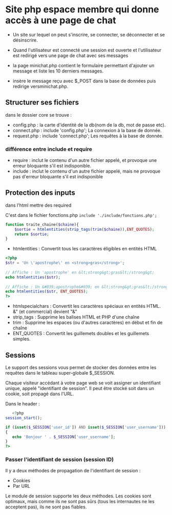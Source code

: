 # Site php espace membre qui donne accès à une page de chat

- Un site sur lequel on peut s'inscrire, se connecter, se déconnecter et se désinscrire.
- Quand l'utilisateur est connecté une session est ouverte et l'utilisateur est redirigé vers une page de chat avec ses messages

- la page minichat.php contient le formulaire permettant d'ajouter un message et liste les 10 derniers messages.
- insère le message reçu avec $_POST dans la base de données puis redirige versminichat.php.

## Structurer ses fichiers

dans le dossier core se trouve :

- config.php : la carte d'identité de la db(nom de la db, mot de passe etc).
- connect.php : include 'config.php'; La connexion à la base de donnée.
- request.php : include 'connect.php'; Les requêtes à la base de donnée.

### différence entre include et require

- require : inclut le contenu d'un autre fichier appelé, et provoque une erreur bloquante s'il est indisponible.
- include : inclut le contenu d'un autre fichier appelé, mais ne provoque pas d'erreur bloquante s'il est indisponible

## Protection des inputs

dans l'html mettre des required

C'est dans le fichier fonctions.php `include './include/fonctions.php';`

```PHP
function traite_chaine($chaine){
    $sortie = htmlentities(strip_tags(trim($chaine)),ENT_QUOTES);
    return $sortie;
}
```

- htmlentities : Convertit tous les caractères éligibles en entités HTML

```PHP
<?php
$str = 'Un \'apostrophe\' en <strong>gras</strong>';
 
// Affiche : Un 'apostrophe' en &lt;strong&gt;gras&lt;/strong&gt;
echo htmlentities($str);
 
// Affiche : Un &#039;apostrophe&#039; en &lt;strong&gt;gras&lt;/strong&gt;
echo htmlentities($str, ENT_QUOTES);
?>
```

- htmlspecialchars : Convertit les caractères spéciaux en entités HTML. &" (et commercial) devient "&amp;"
- strip_tags : Supprime les balises HTML et PHP d'une chaîne
- trim : Supprime les espaces (ou d'autres caractères) en début et fin de chaîne
- ENT_QUOTES : Convertit les guillemets doubles et les guillemets simples.

## Sessions

Le support des sessions vous permet de stocker des données entre les requêtes dans le tableau super-globale $_SESSION.

Chaque visiteur accédant à votre page web se voit assigner un identifiant unique, appelé "identifiant de session". Il peut être stocké soit dans un cookie, soit propagé dans l'URL.

Dans le header :

 ```PHP
    <?php
session_start();

if (isset($_SESSION['user_id']) AND isset($_SESSION['user_username']))
{
    echo 'Bonjour ' . $_SESSION['user_username'];
}
?>
```

### Passer l'identifiant de session (session ID)

Il y a deux méthodes de propagation de l'identifiant de session :

- Cookies
- Par URL

Le module de session supporte les deux méthodes. Les cookies sont optimaux, mais comme ils ne sont pas sûrs (tous les internautes ne les acceptent pas), ils ne sont pas fiables.
